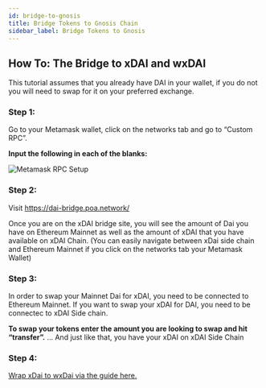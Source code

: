 ```yaml
---
id: bridge-to-gnosis
title: Bridge Tokens to Gnosis Chain
sidebar_label: Bridge Tokens to Gnosis
---
```


## How To: The Bridge to xDAI and wxDAI

This tutorial assumes that you already have DAI in your wallet, if you do not you will need to swap for it on your preferred exchange.

### Step 1:
Go to your Metamask wallet, click on the networks tab and go to “Custom RPC”.

**Input the following in each of the blanks:**

<img src="https://i.imgur.com/vBnGM5N.png" alt="Metamask RPC Setup"/>

### Step 2:
Visit https://dai-bridge.poa.network/

Once you are on the xDAI bridge site, you will see the amount of Dai you have on Ethereum Mainnet as well as the amount of xDAI that you have available on xDAI Chain. (You can easily navigate between xDai side chain and Ethereum Mainnet if you click on the networks tab your Metamask Wallet)

### Step 3:
In order to swap your Mainnet Dai for xDAI, you need to be connected to Ethereum Mainnet. If you want to swap your xDAI for DAI, you need to be connectec to xDAI Side chain.

**To swap your tokens enter the amount you are looking to swap and hit “transfer”.**
… And just like that, you have your xDAI on xDAI Side Chain


### Step 4:
[Wrap xDai to wxDai via the guide here.](./wrap-xdai-to-wxdai.md)
